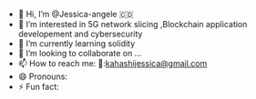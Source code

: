 - 👋 Hi, I’m @Jessica-angele 🇨🇩
- 👀 I’m interested in 5G network slicing ,Blockchain application developement and cybersecurity
- 🌱 I’m currently learning solidity
- 💞️ I’m looking to collaborate on ...
- 📫 How to reach me: 📧:kahashijessica@gmail.com 
- 😄 Pronouns: 
- ⚡ Fun fact: 

<!---
Jessica-angele/Jessica-angele is a ✨ special ✨ repository because its `README.md` (this file) appears on your GitHub profile.
You can click the Preview link to take a look at your changes.
--->
